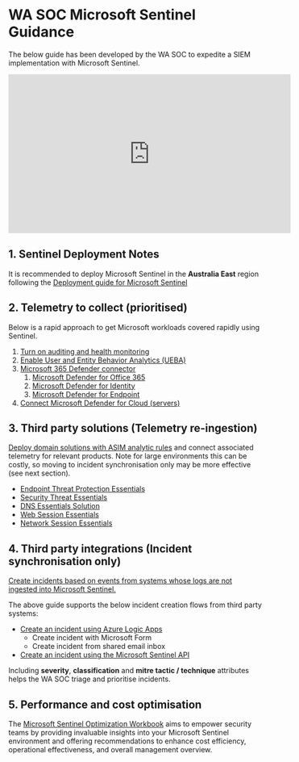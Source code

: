 # WA SOC Microsoft Sentinel Guidance

The below guide has been developed by the WA SOC to expedite a SIEM implementation with Microsoft Sentinel.

<iframe width="560" height="315" src="https://www.youtube-nocookie.com/embed/xu7UIRJ7tBw?si=HupWLNVC5TSjebn1" title="YouTube video player" frameborder="0" allow="accelerometer; autoplay; clipboard-write; encrypted-media; gyroscope; picture-in-picture; web-share" allowfullscreen></iframe>

## 1. Sentinel Deployment Notes

It is recommended to deploy Microsoft Sentinel in the **Australia East** region following the [Deployment guide for Microsoft Sentinel](https://learn.microsoft.com/en-us/azure/sentinel/deploy-overview)

## 2. Telemetry to collect (prioritised)

Below is a rapid approach to get Microsoft workloads covered rapidly using Sentinel.

1. [Turn on auditing and health monitoring](https://learn.microsoft.com/en-us/azure/sentinel/enable-monitoring)
1. [Enable User and Entity Behavior Analytics (UEBA)](https://learn.microsoft.com/en-us/azure/sentinel/enable-entity-behavior-analytics)
1. [Microsoft 365 Defender connector](https://learn.microsoft.com/en-us/azure/sentinel/data-connectors/microsoft-365-defender)
    1. [Microsoft Defender for Office 365](https://learn.microsoft.com/en-us/microsoft-365/security/office-365-security/step-by-step-guides/step-by-step-guide-overview?view=o365-worldwide)
    1. [Microsoft Defender for Identity](https://learn.microsoft.com/en-us/defender-for-identity/quick-installation-guide)
    1. [Microsoft Defender for Endpoint](https://learn.microsoft.com/en-us/microsoft-365/security/defender-endpoint/mde-planning-guide?view=o365-worldwide)
1. [Connect Microsoft Defender for Cloud (servers)](https://learn.microsoft.com/en-us/azure/sentinel/connect-defender-for-cloud)

## 3. Third party solutions (Telemetry re-ingestion)

[Deploy domain solutions with ASIM analytic rules](https://learn.microsoft.com/en-us/azure/sentinel/sentinel-solutions-catalog#domain-solutions) and connect associated telemetry for relevant products. Note for large environments this can be costly, so moving to incident synchronisation only may be more effective (see next section).

- [Endpoint Threat Protection Essentials](https://azuremarketplace.microsoft.com/en-GB/marketplace/apps/azuresentinel.azure-sentinel-solution-endpointthreat?tab=Overview)
- [Security Threat Essentials](https://azuremarketplace.microsoft.com/en-GB/marketplace/apps/azuresentinel.azure-sentinel-solution-securitythreatessentialsol?tab=Overview)
- [DNS Essentials Solution](https://azuremarketplace.microsoft.com/en-GB/marketplace/apps/azuresentinel.azure-sentinel-solution-dns-domain?tab=Overview)
- [Web Session Essentials](https://azuremarketplace.microsoft.com/en-gb/marketplace/apps/azuresentinel.azure-sentinel-solution-websession-domain?tab=Overview)
- [Network Session Essentials](https://azuremarketplace.microsoft.com/en-GB/marketplace/apps/azuresentinel.azure-sentinel-solution-networksession?tab=Overview)

## 4. Third party integrations (Incident synchronisation only)

[Create incidents based on events from systems whose logs are not ingested into Microsoft Sentinel.](https://learn.microsoft.com/en-us/azure/sentinel/create-incident-manually)

The above guide supports the below incident creation flows from third party systems:

- [Create an incident using Azure Logic Apps](https://learn.microsoft.com/en-us/azure/sentinel/create-incident-manually#create-an-incident-using-azure-logic-apps)
    - Create incident with Microsoft Form
    - Create incident from shared email inbox
- [Create an incident using the Microsoft Sentinel API](https://learn.microsoft.com/en-us/azure/sentinel/create-incident-manually#create-an-incident-using-the-microsoft-sentinel-api)

Including **severity**, **classification** and **mitre tactic / technique** attributes helps the WA SOC triage and prioritise incidents.

## 5. Performance and cost optimisation

The [Microsoft Sentinel Optimization Workbook](https://techcommunity.microsoft.com/t5/microsoft-sentinel-blog/introducing-microsoft-sentinel-optimization-workbook/ba-p/3901489) aims to empower security teams by providing invaluable insights into your Microsoft Sentinel environment and offering recommendations to enhance cost efficiency, operational effectiveness, and overall management overview.
